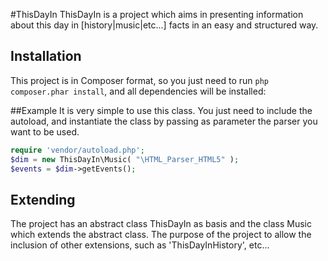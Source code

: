 #ThisDayIn
ThisDayIn is a project which aims in presenting information about this day in [history|music|etc...] facts in an easy and structured way.

## Installation
This project is in Composer format, so you just need to run `php composer.phar install`, and all dependencies will be installed:

##Example
It is very simple to use this class. You just need to include the autoload, and instantiate the class by passing as parameter the parser you want to be used.
```php
require 'vendor/autoload.php';
$dim = new ThisDayIn\Music( "\HTML_Parser_HTML5" );
$events = $dim->getEvents();
```

## Extending
The project has an abstract class ThisDayIn as basis and the class Music which extends the abstract class. The purpose of the project to allow the inclusion of other extensions, such as 'ThisDayInHistory', etc...
